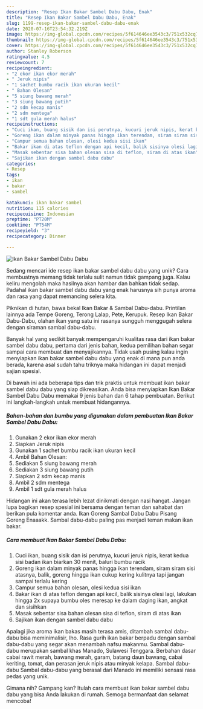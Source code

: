 ```yaml
---
description: "Resep Ikan Bakar Sambel Dabu Dabu, Enak"
title: "Resep Ikan Bakar Sambel Dabu Dabu, Enak"
slug: 1199-resep-ikan-bakar-sambel-dabu-dabu-enak
date: 2020-07-16T23:54:32.219Z
image: https://img-global.cpcdn.com/recipes/5f614646ee3543c3/751x532cq70/ikan-bakar-sambel-dabu-dabu-foto-resep-utama.jpg
thumbnail: https://img-global.cpcdn.com/recipes/5f614646ee3543c3/751x532cq70/ikan-bakar-sambel-dabu-dabu-foto-resep-utama.jpg
cover: https://img-global.cpcdn.com/recipes/5f614646ee3543c3/751x532cq70/ikan-bakar-sambel-dabu-dabu-foto-resep-utama.jpg
author: Stanley Roberson
ratingvalue: 4.5
reviewcount: 7
recipeingredient:
- "2 ekor ikan ekor merah"
- " Jeruk nipis"
- "1 sachet bumbu racik ikan ukuran kecil"
- " Bahan Olesan"
- "5 siung bawang merah"
- "3 siung bawang putih"
- "2 sdm kecap manis"
- "2 sdm mentega"
- "1 sdt gula merah halus"
recipeinstructions:
- "Cuci ikan, buang sisik dan isi perutnya, kucuri jeruk nipis, kerat kedua sisi badan ikan biarkan 30 menit, baluri bumbu racik"
- "Goreng ikan dalam minyak panas hingga ikan terendam, siram siram sisi atasnya, balik, goreng hingga ikan cukup kering kulitnya tapi jangan sampai terlalu kering"
- "Campur semua bahan olesan, olesi kedua sisi ikan"
- "Bakar ikan di atas teflon dengan api kecil, balik sisinya olesi lagi, lakukan hingga 2x supaya bumbu oles meresap ke dalam daging ikan, angkat dan sisihkan"
- "Masak sebentar sisa bahan olesan sisa di teflon, siram di atas ikan"
- "Sajikan ikan dengan sambel dabu dabu"
categories:
- Resep
tags:
- ikan
- bakar
- sambel

katakunci: ikan bakar sambel 
nutrition: 115 calories
recipecuisine: Indonesian
preptime: "PT20M"
cooktime: "PT54M"
recipeyield: "3"
recipecategory: Dinner

---
```



![Ikan Bakar Sambel Dabu Dabu](https://img-global.cpcdn.com/recipes/5f614646ee3543c3/751x532cq70/ikan-bakar-sambel-dabu-dabu-foto-resep-utama.jpg)

Sedang mencari ide resep ikan bakar sambel dabu dabu yang unik? Cara membuatnya memang tidak terlalu sulit namun tidak gampang juga. Kalau keliru mengolah maka hasilnya akan hambar dan bahkan tidak sedap. Padahal ikan bakar sambel dabu dabu yang enak harusnya sih punya aroma dan rasa yang dapat memancing selera kita.

Piknikan di hutan, bawa bekal Ikan Bakar &amp; Sambal Dabu-dabu. Printilan lainnya ada Tempe Goreng, Terong Lalap, Pete, Kerupuk. Resep Ikan Bakar Dabu-Dabu, olahan ikan yang satu ini rasanya sungguh menggugah selera dengan siraman sambal dabu-dabu.

Banyak hal yang sedikit banyak mempengaruhi kualitas rasa dari ikan bakar sambel dabu dabu, pertama dari jenis bahan, kedua pemilihan bahan segar sampai cara membuat dan menyajikannya. Tidak usah pusing kalau ingin menyiapkan ikan bakar sambel dabu dabu yang enak di mana pun anda berada, karena asal sudah tahu triknya maka hidangan ini dapat menjadi sajian spesial.


Di bawah ini ada beberapa tips dan trik praktis untuk membuat ikan bakar sambel dabu dabu yang siap dikreasikan. Anda bisa menyiapkan Ikan Bakar Sambel Dabu Dabu memakai 9 jenis bahan dan 6 tahap pembuatan. Berikut ini langkah-langkah untuk membuat hidangannya.

<!--inarticleads1-->

##### Bahan-bahan dan bumbu yang digunakan dalam pembuatan Ikan Bakar Sambel Dabu Dabu:

1. Gunakan 2 ekor ikan ekor merah
1. Siapkan  Jeruk nipis
1. Gunakan 1 sachet bumbu racik ikan ukuran kecil
1. Ambil  Bahan Olesan:
1. Sediakan 5 siung bawang merah
1. Sediakan 3 siung bawang putih
1. Siapkan 2 sdm kecap manis
1. Ambil 2 sdm mentega
1. Ambil 1 sdt gula merah halus


Hidangan ini akan terasa lebih lezat dinikmati dengan nasi hangat. Jangan lupa bagikan resep spesial ini bersama dengan teman dan sahabat dan berikan pula komentar anda. Ikan Goreng Sambal Dabu Dabu Pisang Goreng Enaaakk. Sambal dabu-dabu paling pas menjadi teman makan ikan bakar. 

<!--inarticleads2-->

##### Cara membuat Ikan Bakar Sambel Dabu Dabu:

1. Cuci ikan, buang sisik dan isi perutnya, kucuri jeruk nipis, kerat kedua sisi badan ikan biarkan 30 menit, baluri bumbu racik
1. Goreng ikan dalam minyak panas hingga ikan terendam, siram siram sisi atasnya, balik, goreng hingga ikan cukup kering kulitnya tapi jangan sampai terlalu kering
1. Campur semua bahan olesan, olesi kedua sisi ikan
1. Bakar ikan di atas teflon dengan api kecil, balik sisinya olesi lagi, lakukan hingga 2x supaya bumbu oles meresap ke dalam daging ikan, angkat dan sisihkan
1. Masak sebentar sisa bahan olesan sisa di teflon, siram di atas ikan
1. Sajikan ikan dengan sambel dabu dabu


Apalagi jika aroma ikan bakas masih terasa amis, ditambah sambal dabu-dabu bisa meminimalisir, lho. Rasa gurih ikan bakar berpadu dengan sambal dabu-dabu yang segar akan menambah nafsu makanmu. Sambal dabu-dabu merupakan sambal khas Manado, Sulawesi Tenggara. Berbahan dasar cabai rawit merah, bawang merah, garam, batang daun bawang, cabai keriting, tomat, dan perasan jeruk nipis atau minyak kelapa. Sambal dabu-dabu Sambal dabu-dabu yang berasal dari Manado ini memiliki sensasi rasa pedas yang unik. 

Gimana nih? Gampang kan? Itulah cara membuat ikan bakar sambel dabu dabu yang bisa Anda lakukan di rumah. Semoga bermanfaat dan selamat mencoba!
